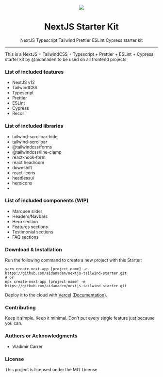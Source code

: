 <p align="center"><img src="logo.png" /></p>

<h1 align="center"> NextJS Starter Kit </h1>

<p align="center"> NextJS Typescript Tailwind Prettier ESLint Cypress starter kit </p>

<hr/>

<p>This is a NextJS + TailwindCSS + Typescript + Prettier + ESLint + Cypress starter kit by @aidanaden to be used on all frontend projects</p>

<h3> List of included features </h3>
<ul>
  <li>NextJS v12</li>
  <li>TailwindCSS</li>
  <li>Typescript</li>
  <li>Prettier</li>
  <li>ESLint</li>
  <li>Cypress</li>
  <li>Recoil</li>
</ul>

<h3> List of included libraries </h3>
<ul>
  <li>tailwind-scrollbar-hide</li>
  <li>tailwind-scrollbar</li>
  <li>@tailwindcss/forms</li>
  <li>@tailwindcss/line-clamp</li>
  <li>react-hook-form</li>
  <li>react headroom</li>
  <li>downshift</li>
  <li>react-icons</li>
  <li>headlessui</li>
  <li>heroicons<li>
</ul>

<h3> List of included components (WIP) </h3>
<ul>
  <li>Marquee slider</li>
  <li>Headers/Navbars</li>
  <li>Hero section</li>
  <li>Features sections</li>
  <li>Testimonial sections</li>
  <li>FAQ sections</li>
</ul>

<!-- <h3> Demo -> Show me what you got </h3> -->

<!-- <a href="#"> Link to your awesome Demo </a> -->

<!-- <a href="#"> Another Link to your awesome Demo </a> -->

<!-- <a href="https://www.designinspiration.info/"> Design Fonts Inspiration </a> -->

<h3> Download & Installation </h3>

Run the following command to create a new project with this Starter:

```
yarn create next-app [project-name] -e https://github.com/aidanaden/nextjs-tailwind-starter.git
# or
npx create-next-app [project-name] -e https://github.com/aidanaden/nextjs-tailwind-starter.git
```

Deploy it to the cloud with [Vercel](https://vercel.com/new?utm_source=github&utm_medium=readme&utm_campaign=next-example) ([Documentation](https://nextjs.org/docs/deployment)).

<h3>Contributing</h3>
Keep it simple. Keep it minimal. Don't put every single feature just because you can.

<h3>Authors or Acknowledgments</h3>
<ul>
  <li>Vladimir Carrer</li>
</ul>

<h3>License</h3>

This project is licensed under the MIT License
